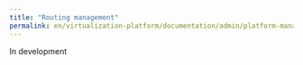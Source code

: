 ```yaml
---
title: "Routing management"
permalink: en/virtualization-platform/documentation/admin/platform-management/network/routing.html
---
```


In development
